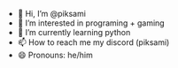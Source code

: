 - 👋 Hi, I’m @piksami
- 👀 I’m interested in programing + gaming
- 🌱 I’m currently learning python
- 📫 How to reach me my discord (piksami)
- 😄 Pronouns: he/him

<!---
piksami/piksami is a ✨ special ✨ repository because its `README.md` (this file) appears on your GitHub profile.
You can click the Preview link to take a look at your changes.
--->
